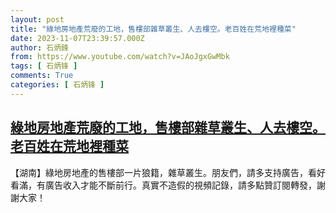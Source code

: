 ```yaml
---
layout: post
title: "綠地房地產荒廢的工地，售樓部雜草叢生、人去樓空。老百姓在荒地裡種菜"
date: 2023-11-07T23:39:57.000Z
author: 石炳鋒
from: https://www.youtube.com/watch?v=JAoJgxGwMbk
tags: [ 石炳锋 ]
comments: True
categories: [ 石炳锋 ]
---
```

<!--1699400397000-->
[綠地房地產荒廢的工地，售樓部雜草叢生、人去樓空。老百姓在荒地裡種菜](https://www.youtube.com/watch?v=JAoJgxGwMbk)
------

<div>
【湖南】綠地房地產的售樓部一片狼籍，雜草叢生。朋友們，請多支持廣告，看好看滿，有廣告收入才能不斷前行。真實不造假的視頻記錄，請多點贊訂閱轉發，謝謝大家！
</div>
